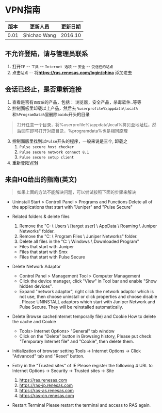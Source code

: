 # VPN指南

| 版本   | 更新人员         | 更新日期    |
| ---- | ------------ | ------- |
| 0.01 | Shichao Wang | 2016.10 |


## 不允许登陆，请与管理员联系

1. 打开`IE` -- `工具` -- `Internet 选项` -- `安全` -- `受信任的站点`
2. 点击`站点` -- 将**https://ras.renesas.com/login/china** 添加进去


## 会话已终止，是否重新连接

1. 查看是否有`百度系`的产品，包括： 浏览器，安全产品，杀毒软件..等等
2. 控制面板里卸载以上产品，然后去 `%userprofile%\appdata\local%`和`%ProgramData%`里删除`baidu`开头的目录
>  打开任意一个目录，将%userprofile%\appdata\local%拷贝至地址栏，然后回车即可打开对应目录，%programdata%也是相同原理
3. 控制面版里找到以`Pulse`开头的程序，一般来说是三个, 卸载之
   1. `Pulse secure host checker`
   2. `Pulse secure network connect 8.1`
   3. `Pulse secure setup client`
4. 重新登陆[VPN](https://ras.renesas.com/login/china) 

## 来自HQ给出的指南(英文)
> 如果上面的方法不能解决问题，可以尝试按照下面的步骤来解决

* Uninstall
   Start > Controll Panel > Programs and Functions
   Delete all of the applications that start with "Juniper" and "Pulse Secure"

* Related folders & delete files
   1) Remove the "C: \ Users \ [target user] \ AppData \ Roaming \ Juniper Networks" folder.
   2) Remove the "C: \ Program Files \ Juniper Networks" folder.
   3) Delete all files in the "C: \ Windows \ Downloaded Program"
     - Files that start with Juniper
     - Files that start with Smx
     - Files that start with Pulse Secure

* Delete Network Adaptor
   - Control Panel > Management Tool > Computer Management
   - Click the device manager, click "View" in Tool bar and enable "Show hidden devices".
   - Expand "network adaptor", right click the network adaptor which is not use, then choose uninstall or click properties and choose disable .
   Please UNINSTALL adaptors which start with Juniper Network and Pulse Secure. They will be reinstalled automatically.

* Delete Browse cache(Internet temporally file) and Cookie
   How to delete the cache and Cookie
   - Tools> Internet Options> "General" tab window
   - Click on the "Delete" button in Browsing history,
      Please put check "Temporary Internet file" and "Cookie", then delete them.

* Initialization of browser setting
   Tools -> Internet Options -> Click "Advanced" tab and "Reset" button.

* Entry in the "Trusted sites" of IE
   Please register the following 4 URL to Internet Options -> Security -> Trusted sites -> Site
 
  1. https://ras.renesas.com
  2. https://ras-jp.renesas.com
  3. https://ras-as.renesas.com
  4. https://ras-cn.renesas.com

* Restart Terminal
   Please restart the terminal and access to RAS again.

